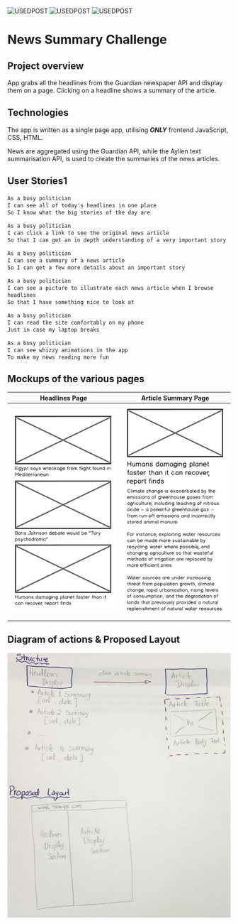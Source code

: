 ![USEDPOST](https://img.shields.io/badge/USES-HTML-green.svg?style=for-the-badge) ![USEDPOST](https://img.shields.io/badge/USES-GIT-orange.svg?style=for-the-badge) ![USEDPOST](https://img.shields.io/badge/USES-Javascript-blue.svg?style=for-the-badge)

# News Summary Challenge

## Project overview

App grabs all the headlines from the Guardian newspaper API and display them on a page.  Clicking on a headline shows a summary of the article.

## Technologies

The app is written as a single page app, utilising ***ONLY*** frontend JavaScript, CSS, HTML.

News are aggregated using the Guardian API, while the Aylien text summarisation API, is used to create the summaries of the news articles.

## User Stories1

```
As a busy politician
I can see all of today's headlines in one place
So I know what the big stories of the day are
```

```
As a busy politician
I can click a link to see the original news article
So that I can get an in depth understanding of a very important story
```

```
As a busy politician
I can see a summary of a news article
So I can get a few more details about an important story
```

```
As a busy politician
I can see a picture to illustrate each news article when I browse headlines
So that I have something nice to look at
```

```
As a busy politician
I can read the site comfortably on my phone
Just in case my laptop breaks
```

```
As a busy politician
I can see whizzy animations in the app
To make my news reading more fun
```

## Mockups of the various pages

 Headlines Page | Article Summary Page
:---: | :---:
![Headlines page mockup](/images/news-summary-project-headlines-page-mockup.png) | ![Article page mockup](/images/news-summary-project-article-page-mockup.png)

## Diagram of actions & Proposed Layout
![Handwritten Notes](/images/structure_methodology.jpg)
